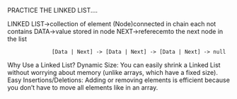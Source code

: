 PRACTICE THE LINKED LIST....

LINKED LIST->collection of element (Node)connected in chain
each not contains DATA->value stored in node
                  NEXT->referecemto the next node in the list


                  [Data | Next] -> [Data | Next] -> [Data | Next] -> null
Why Use a Linked List?
Dynamic Size: You can easily  shrink a Linked List without worrying about memory (unlike arrays, which have a fixed size).
Easy Insertions/Deletions: Adding or removing elements is efficient because you don’t have to move all elements like in an array.
